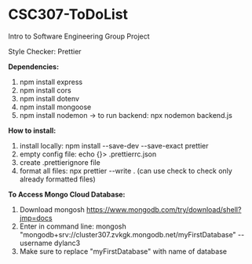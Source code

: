 # CSC307-ToDoList
Intro to Software Engineering Group Project

Style Checker: Prettier

**Dependencies:**

1. npm install express
2. npm install cors
3. npm install dotenv
4. npm install mongoose
5. npm install nodemon -> to run backend: npx nodemon backend.js

**How to install:**

1. install locally: npm install --save-dev --save-exact prettier
2. empty config file: echo {}> .prettierrc.json
3. create .prettierignore file
4. format all files: npx prettier --write . (can use check to check only already formatted files)

**To Access Mongo Cloud Database:**

1. Download mongosh https://www.mongodb.com/try/download/shell?jmp=docs
2. Enter in command line: mongosh "mongodb+srv://cluster307.zvkgk.mongodb.net/myFirstDatabase" --username dylanc3
3. Make sure to replace "myFirstDatabase" with name of database
